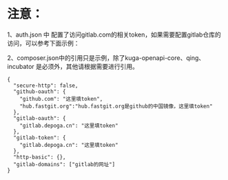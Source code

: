 # 注意：
1、auth.json 中 配置了访问gitlab.com的相关token，如果需要配置gitlab仓库的访问，可以参考下面示例：

2、composer.json中的引用只是示例，除了kuga-openapi-core、qing、incubator 是必须外，其他请根据需要进行引用。
```
{
  "secure-http": false,
  "github-oauth": {
    "github.com": "这里填token",
    "hub.fastgit.org":"hub.fastgit.org是github的中国镜像，这里填token"
  },
  "gitlab-oauth": {
    "gitlab.depoga.cn": "这里填token"
  },
  "gitlab-token": {
    "gitlab.depoga.cn": "这里填token"
  },
  "http-basic": {},
  "gitlab-domains": ["gitlab的网址"]
}

```
